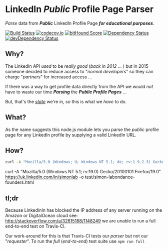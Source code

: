 # LinkedIn *Public* Profile Page Parser

*Parse* data from ***Public*** LinkedIn Profile Page ***for educational purposes***.   

[![Build Status](https://travis-ci.org/nelsonic/linkedin-public-profile-parser.svg)](https://travis-ci.org/nelsonic/linkedin-public-profile-parser)
[![codecov.io](http://codecov.io/github/nelsonic/linkedin-public-profile-parser/coverage.svg?branch=master)](http://codecov.io/github/nelsonic/linkedin-public-profile-parser?branch=master)
[![bitHound Score](https://www.bithound.io/github/nelsonic/linkedin-public-profile-parser/badges/score.svg)](https://www.bithound.io/github/nelsonic/linkedin-public-profile-parser)
[![Dependency Status](https://david-dm.org/nelsonic/linkedin-public-profile-parser.svg)](https://david-dm.org/nelsonic/linkedin-public-profile-parser)
[![devDependency Status](https://david-dm.org/nelsonic/linkedin-public-profile-parser/dev-status.svg)](https://david-dm.org/nelsonic/linkedin-public-profile-parser#info=devDependencies)

## Why?

The LinkedIn API *used* to be *really good* (*back in 2012* ... )
but in 2015 someone decided to reduce access to "*normal developers*" so they can charge "*partners*" for increased access ...

If there was a way to get profile data directly from the API
we would *not* have to waste our time
***Parsing*** the ***Public Profile Pages*** ...

But, that's the [*state*](http://stackoverflow.com/questions/tagged/linkedin)
we're in, so this is what we *have* to do.

## What?

As the name suggests this node.js module lets you
parse the *public* profile page for any LinkedIn profile
by supplying a valid LinkedIn URL.


## How?

```sh
curl -A "Mozilla/5.0 (Windows; U; Windows NT 5.1; de; rv:1.9.2.3) Gecko/20100401 Firefox/3.6.3" https://uk.linkedin.com/in/simonlab -o test/linkedin/simon-labondance-founders.html
```



curl -A "Mozilla/5.0 (Windows NT 5.1; rv:19.0) Gecko/20100101 Firefox/19.0" https://uk.linkedin.com/in/simonlab -o test/simon-labondance-founders.html


## tl;dr

Because LinkedinIn has blocked the IP address of any server
running on the Amazon or DigitalOcean cloud
see: http://stackoverflow.com/a/32615188/1148249
we are unable to run a full end-to-end test on Travis-CI.

Our work-around for this is that Travis-CI tests our *parser*
but not our "*requester*". To run the *full* (*end-to-end*) test suite
use `npm run full`
